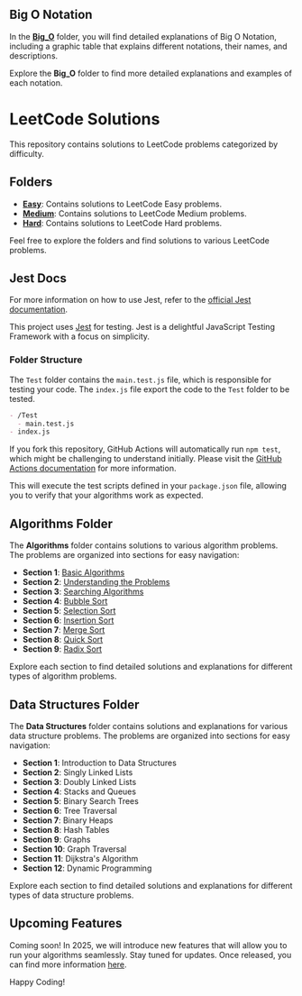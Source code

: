 ## Big O Notation

In the **[Big_O](./Big_O/)** folder, you will find detailed explanations of Big O Notation, including a graphic table that explains different notations, their names, and descriptions.

Explore the **Big_O** folder to find more detailed explanations and examples of each notation.

# LeetCode Solutions

This repository contains solutions to LeetCode problems categorized by difficulty.

## Folders

- **[Easy](./Leetecode/Easy/)**: Contains solutions to LeetCode Easy problems.
- **[Medium](./Leetecode/Medium/)**: Contains solutions to LeetCode Medium problems.
- **[Hard](./Leetecode/Hard/)**: Contains solutions to LeetCode Hard problems.

Feel free to explore the folders and find solutions to various LeetCode problems.

## Jest Docs

For more information on how to use Jest, refer to the [official Jest documentation](https://jestjs.io/docs/en/getting-started).

This project uses [Jest](https://jestjs.io/) for testing. Jest is a delightful JavaScript Testing Framework with a focus on simplicity.

### Folder Structure

The `Test` folder contains the `main.test.js` file, which is responsible for testing your code. The `index.js` file export the code to the `Test` folder to be tested.

```markdown
- /Test
  - main.test.js
- index.js
```

If you fork this repository, GitHub Actions will automatically run `npm test`, which might be challenging to understand initially. Please visit the [GitHub Actions documentation](https://docs.github.com/en/actions) for more information.

This will execute the test scripts defined in your `package.json` file, allowing you to verify that your algorithms work as expected.

## Algorithms Folder

The **Algorithms** folder contains solutions to various algorithm problems. The problems are organized into sections for easy navigation:

- **Section 1**: [Basic Algorithms](./Algorithms/section-1/)
- **Section 2**: [Understanding the Problems](./Algorithms/section-2/)
- **Section 3**: [Searching Algorithms](./Algorithms/section-3/)
- **Section 4**: [Bubble Sort](./Algorithms/section-4/)
- **Section 5**: [Selection Sort](./Algorithms/section-5/)
- **Section 6**: [Insertion Sort](./Algorithms/section-6/)
- **Section 7**: [Merge Sort](./Algorithms/section-7/)
- **Section 8**: [Quick Sort](./Algorithms/section-8/)
- **Section 9**: [Radix Sort](./Algorithms/section-9/)

Explore each section to find detailed solutions and explanations for different types of algorithm problems.

## Data Structures Folder

The **Data Structures** folder contains solutions and explanations for various data structure problems. The problems are organized into sections for easy navigation:

- **Section 1**: Introduction to Data Structures
- **Section 2**: Singly Linked Lists
- **Section 3**: Doubly Linked Lists
- **Section 4**: Stacks and Queues
- **Section 5**: Binary Search Trees
- **Section 6**: Tree Traversal
- **Section 7**: Binary Heaps
- **Section 8**: Hash Tables
- **Section 9**: Graphs
- **Section 10**: Graph Traversal
- **Section 11**: Dijkstra's Algorithm
- **Section 12**: Dynamic Programming

Explore each section to find detailed solutions and explanations for different types of data structure problems.

## Upcoming Features

Coming soon! In 2025, we will introduce new features that will allow you to run your algorithms seamlessly. Stay tuned for updates. Once released, you can find more information [here](#).

Happy Coding!
